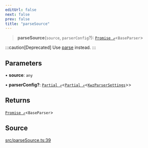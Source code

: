 ```yaml
---
editUrl: false
next: false
prev: false
title: "parseSource"
---
```


> **parseSource**(`source`, `parserConfig`?): [`Promise ↗️`]( https://developer.mozilla.org/docs/Web/JavaScript/Reference/Global_Objects/Promise )\<`BaseParser`\>

:::caution[Deprecated]
Use [parse](/api/functions/parse/) instead.
:::

## Parameters

• **source**: `any`

• **parserConfig?**: [`Partial ↗️`]( https://www.typescriptlang.org/docs/handbook/utility-types.html#partialtype )\<[`Partial ↗️`]( https://www.typescriptlang.org/docs/handbook/utility-types.html#partialtype )\<[`KwzParserSettings`](/api/type-aliases/kwzparsersettings/)\>\>

## Returns

[`Promise ↗️`]( https://developer.mozilla.org/docs/Web/JavaScript/Reference/Global_Objects/Promise )\<`BaseParser`\>

## Source

[src/parseSource.ts:39](https://github.com/jaames/flipnote.js/blob/afe27e228e29d19d2dff33dfb324ba35dc913507/src/parseSource.ts#L39)
